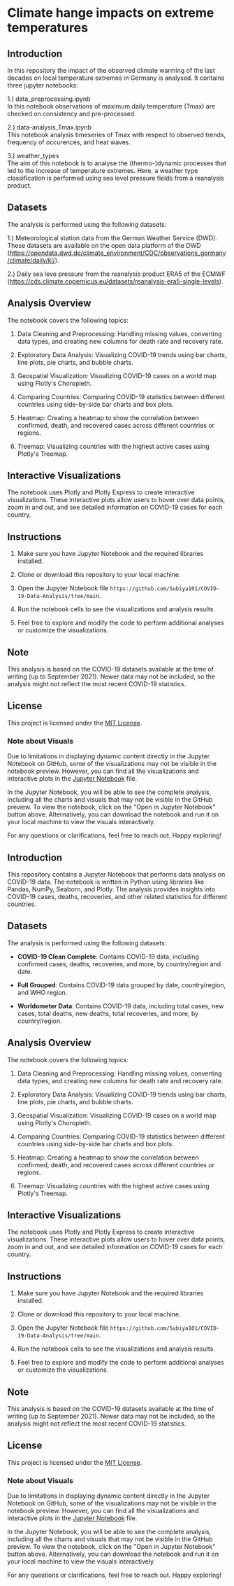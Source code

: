 
# Climate hange impacts on extreme temperatures

## Introduction

In this repository the impact of the observed climate warming of the last decades on local temperature
extremes in Germany is analysed. It contains three jupyter notebooks:

1.) data_preprocessing.ipynb  
In this notebook observations of maximum daily temperature (Tmax) are checked on consistency and pre-processed.

2.) data-analysis_Tmax.ipynb  
This notebook analysis timeseries of Tmax with respect to observed trends, frequency of occurences,
and heat waves.

3.) weather_types  
The aim of this notebook is to analyse the (thermo-)dynamic processes that led to the increase of
temperature extremes. Here, a weather type classification is performed using sea level pressure fields
from a reanalysis product.

## Datasets

The analysis is performed using the following datasets:

1.) Meteorological station data from the German Weather Service (DWD). These datasets are available
on the open data platform of the DWD (https://opendata.dwd.de/climate_environment/CDC/observations_germany/climate/daily/kl/).  

2.) Daily sea leve pressure from the reanalysis product ERA5 of the ECMWF (https://cds.climate.copernicus.eu/datasets/reanalysis-era5-single-levels).

## Analysis Overview

The notebook covers the following topics:

1. Data Cleaning and Preprocessing: Handling missing values, converting data types, and creating new columns for death rate and recovery rate.

2. Exploratory Data Analysis: Visualizing COVID-19 trends using bar charts, line plots, pie charts, and bubble charts.

3. Geospatial Visualization: Visualizing COVID-19 cases on a world map using Plotly's Choropleth.

4. Comparing Countries: Comparing COVID-19 statistics between different countries using side-by-side bar charts and box plots.

5. Heatmap: Creating a heatmap to show the correlation between confirmed, death, and recovered cases across different countries or regions.

6. Treemap: Visualizing countries with the highest active cases using Plotly's Treemap.

## Interactive Visualizations

The notebook uses Plotly and Plotly Express to create interactive visualizations. These interactive plots allow users to hover over data points, zoom in and out, and see detailed information on COVID-19 cases for each country.

## Instructions

1. Make sure you have Jupyter Notebook and the required libraries installed.

2. Clone or download this repository to your local machine.

3. Open the Jupyter Notebook file `https://github.com/Subiya101/COVID-19-Data-Analysis/tree/main`.

4. Run the notebook cells to see the visualizations and analysis results.

5. Feel free to explore and modify the code to perform additional analyses or customize the visualizations.

## Note

This analysis is based on the COVID-19 datasets available at the time of writing (up to September 2021). Newer data may not be included, so the analysis might not reflect the most recent COVID-19 statistics.

## License

This project is licensed under the [MIT License](LICENSE).

### Note about Visuals

Due to limitations in displaying dynamic content directly in the Jupyter Notebook on GitHub, some of the visualizations may not be visible in the notebook preview. However, you can find all the visualizations and interactive plots in the [Jupyter Notebook](https://github.com/Subiya101/COVID-19-Data-Analysis/blob/main/covid-19.ipynb) file.

In the Jupyter Notebook, you will be able to see the complete analysis, including all the charts and visuals that may not be visible in the GitHub preview. To view the notebook, click on the "Open in Jupyter Notebook" button above. Alternatively, you can download the notebook and run it on your local machine to view the visuals interactively.

For any questions or clarifications, feel free to reach out. Happy exploring!


## Introduction

This repository contains a Jupyter Notebook that performs data analysis on COVID-19 data. The notebook is written in Python using libraries like Pandas, NumPy, Seaborn, and Plotly. The analysis provides insights into COVID-19 cases, deaths, recoveries, and other related statistics for different countries.

## Datasets

The analysis is performed using the following datasets:

- **COVID-19 Clean Complete**: Contains COVID-19 data, including confirmed cases, deaths, recoveries, and more, by country/region and date.

- **Full Grouped**: Contains COVID-19 data grouped by date, country/region, and WHO region.

- **Worldometer Data**: Contains COVID-19 data, including total cases, new cases, total deaths, new deaths, total recoveries, and more, by country/region.

## Analysis Overview

The notebook covers the following topics:

1. Data Cleaning and Preprocessing: Handling missing values, converting data types, and creating new columns for death rate and recovery rate.

2. Exploratory Data Analysis: Visualizing COVID-19 trends using bar charts, line plots, pie charts, and bubble charts.

3. Geospatial Visualization: Visualizing COVID-19 cases on a world map using Plotly's Choropleth.

4. Comparing Countries: Comparing COVID-19 statistics between different countries using side-by-side bar charts and box plots.

5. Heatmap: Creating a heatmap to show the correlation between confirmed, death, and recovered cases across different countries or regions.

6. Treemap: Visualizing countries with the highest active cases using Plotly's Treemap.

## Interactive Visualizations

The notebook uses Plotly and Plotly Express to create interactive visualizations. These interactive plots allow users to hover over data points, zoom in and out, and see detailed information on COVID-19 cases for each country.

## Instructions

1. Make sure you have Jupyter Notebook and the required libraries installed.

2. Clone or download this repository to your local machine.

3. Open the Jupyter Notebook file `https://github.com/Subiya101/COVID-19-Data-Analysis/tree/main`.

4. Run the notebook cells to see the visualizations and analysis results.

5. Feel free to explore and modify the code to perform additional analyses or customize the visualizations.

## Note

This analysis is based on the COVID-19 datasets available at the time of writing (up to September 2021). Newer data may not be included, so the analysis might not reflect the most recent COVID-19 statistics.

## License

This project is licensed under the [MIT License](LICENSE).

### Note about Visuals

Due to limitations in displaying dynamic content directly in the Jupyter Notebook on GitHub, some of the visualizations may not be visible in the notebook preview. However, you can find all the visualizations and interactive plots in the [Jupyter Notebook](https://github.com/Subiya101/COVID-19-Data-Analysis/blob/main/covid-19.ipynb) file.

In the Jupyter Notebook, you will be able to see the complete analysis, including all the charts and visuals that may not be visible in the GitHub preview. To view the notebook, click on the "Open in Jupyter Notebook" button above. Alternatively, you can download the notebook and run it on your local machine to view the visuals interactively.

For any questions or clarifications, feel free to reach out. Happy exploring!